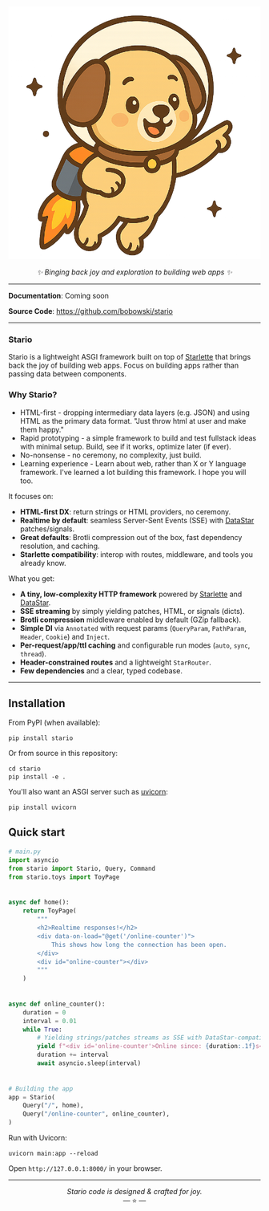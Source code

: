 <p align="center">
  <picture>
    <img alt="stario-logo" src="https://raw.githubusercontent.com/bobowski/stario/main/docs/img/stario.png">
  </picture>
</p>

<p align="center">
  <em>✨ Binging back joy and exploration to building web apps ✨</em>
</p>

---

**Documentation**: Coming soon

**Source Code**: <a href="https://github.com/bobowski/stario/tree/main/stario" target="_blank">https://github.com/bobowski/stario</a>

---

### Stario

Stario is a lightweight ASGI framework built on top of [Starlette](https://www.starlette.io/)
that brings back the joy of building web apps.
Focus on building apps rather than passing data between components.

### Why Stario?

- HTML-first - dropping intermediary data layers (e.g. JSON) and using HTML as the primary data format. "Just throw html at user and make them happy."
- Rapid prototyping - a simple framework to build and test fullstack ideas with minimal setup. Build, see if it works, optimize later (if ever).
- No-nonsense - no ceremony, no complexity, just build.
- Learning experience - Learn about web, rather than X or Y language framework. I've learned a lot building this framework. I hope you will too.

It focuses on:

- **HTML-first DX**: return strings or HTML providers, no ceremony.
- **Realtime by default**: seamless Server-Sent Events (SSE) with [DataStar](https://data-star.dev/) patches/signals.
- **Great defaults**: Brotli compression out of the box, fast dependency resolution, and caching.
- **Starlette compatibility**: interop with routes, middleware, and tools you already know.

What you get:

- **A tiny, low-complexity HTTP framework** powered by [Starlette](https://www.starlette.io/) and [DataStar](https://data-star.dev/).
- **SSE streaming** by simply yielding patches, HTML, or signals (dicts).
- **Brotli compression** middleware enabled by default (GZip fallback).
- **Simple DI** via `Annotated` with request params (`QueryParam`, `PathParam`, `Header`, `Cookie`) and `Inject`.
- **Per-request/app/ttl caching** and configurable run modes (`auto`, `sync`, `thread`).
- **Header-constrained routes** and a lightweight `StarRouter`.
- **Few dependencies** and a clear, typed codebase.

---

## Installation

From PyPI (when available):

```shell
pip install stario
```

Or from source in this repository:

```shell
cd stario
pip install -e .
```

You'll also want an ASGI server such as [uvicorn](https://www.uvicorn.org/):

```shell
pip install uvicorn
```

## Quick start

```python
# main.py
import asyncio
from stario import Stario, Query, Command
from stario.toys import ToyPage


async def home():
    return ToyPage(
        """
        <h2>Realtime responses!</h2>
        <div data-on-load="@get('/online-counter')">
            This shows how long the connection has been open.
        </div>
        <div id="online-counter"></div>
        """
    )


async def online_counter():
    duration = 0
    interval = 0.01
    while True:
        # Yielding strings/patches streams as SSE with DataStar-compatible events
        yield f"<div id='online-counter'>Online since: {duration:.1f}s</div>"
        duration += interval
        await asyncio.sleep(interval)


# Building the app
app = Stario(
    Query("/", home),
    Query("/online-counter", online_counter),
)
```

Run with Uvicorn:

```shell
uvicorn main:app --reload
```

Open `http://127.0.0.1:8000/` in your browser.

---

<p align="center"><i>Stario code is designed & crafted for joy.</i><br/>&mdash; ⭐️ &mdash;</p>
